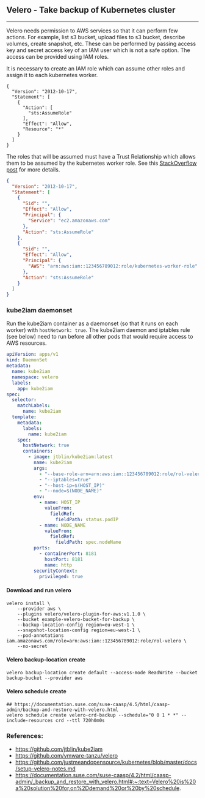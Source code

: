 ## Velero - Take backup of Kubernetes cluster
----
Velero needs permission to AWS services so that it can perform few actions. For example, list s3  bucket, upload files to s3 bucket, describe volumes, create snapshot, etc. These can be performed by passing access key and secret access key of an IAM user which is not a safe option. The access can be provided using IAM roles.

It is necessary to create an IAM role which can assume other roles and assign it to each kubernetes worker.

```
{
  "Version": "2012-10-17",
  "Statement": [
    {
      "Action": [
        "sts:AssumeRole"
      ],
      "Effect": "Allow",
      "Resource": "*"
    }
  ]
}
```

The roles that will be assumed must have a Trust Relationship which allows them to be assumed by the kubernetes worker
role. See this [StackOverflow post](http://stackoverflow.com/a/33850060) for more details.

```json
{
  "Version": "2012-10-17",
  "Statement": [
    {
      "Sid": "",
      "Effect": "Allow",
      "Principal": {
        "Service": "ec2.amazonaws.com"
      },
      "Action": "sts:AssumeRole"
    },
    {
      "Sid": "",
      "Effect": "Allow",
      "Principal": {
        "AWS": "arn:aws:iam::123456789012:role/kubernetes-worker-role"
      },
      "Action": "sts:AssumeRole"
    }
  ]
}
```

### kube2iam daemonset

Run the kube2iam container as a daemonset (so that it runs on each worker) with `hostNetwork: true`.
The kube2iam daemon and iptables rule (see below) need to run before all other pods that would require
access to AWS resources.

```yaml
apiVersion: apps/v1
kind: DaemonSet
metadata:
  name: kube2iam
  namespace: velero
  labels:
    app: kube2iam
spec:
  selector:
    matchLabels:
      name: kube2iam
  template:
    metadata:
      labels:
        name: kube2iam
    spec:
      hostNetwork: true
      containers:
        - image: jtblin/kube2iam:latest
          name: kube2iam
          args:
            - "--base-role-arn=arn:aws:iam::123456789012:role/rol-velero"                    #Current config is working, official doc haven't mentioned role name, it needs to validate.
            - "--iptables=true"
            - "--host-ip=$(HOST_IP)"
            - "--node=$(NODE_NAME)"
          env:
            - name: HOST_IP
              valueFrom:
                fieldRef:
                  fieldPath: status.podIP
            - name: NODE_NAME
              valueFrom:
                fieldRef:
                  fieldPath: spec.nodeName
          ports:
            - containerPort: 8181
              hostPort: 8181
              name: http
          securityContext:
            privileged: true
```

#### Download and run velero
```
velero install \
    --provider aws \
    --plugins velero/velero-plugin-for-aws:v1.1.0 \
    --bucket example-velero-bucket-for-backup \
    --backup-location-config region=eu-west-1 \
    --snapshot-location-config region=eu-west-1 \
    --pod-annotations iam.amazonaws.com/role=arn:aws:iam::123456789012:role/rol-velero \
    --no-secret
```

#### Velero backup-location create
```
velero backup-location create default --access-mode ReadWrite --bucket backup-bucket --provider aws
```

#### Velero schedule create
```
## https://documentation.suse.com/suse-caasp/4.5/html/caasp-admin/backup-and-restore-with-velero.html
velero schedule create velero-crd-backup --schedule="0 0 1 * *" --include-resources crd --ttl 720h0m0s
```


### References:
* https://github.com/jtblin/kube2iam
* https://github.com/vmware-tanzu/velero
* https://github.com/justmeandopensource/kubernetes/blob/master/docs/setup-velero-notes.md
* https://documentation.suse.com/suse-caasp/4.2/html/caasp-admin/_backup_and_restore_with_velero.html#:~:text=Velero%20is%20a%20solution%20for,on%2Ddemand%20or%20by%20schedule.

